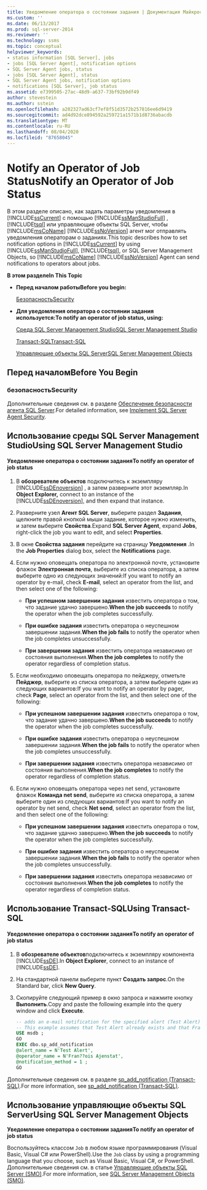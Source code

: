 ```yaml
---
title: Уведомление оператора о состоянии задания | Документация Майкрософт
ms.custom: ''
ms.date: 06/13/2017
ms.prod: sql-server-2014
ms.reviewer: ''
ms.technology: ssms
ms.topic: conceptual
helpviewer_keywords:
- status information [SQL Server], jobs
- jobs [SQL Server Agent], notification options
- SQL Server Agent jobs, status
- jobs [SQL Server Agent], status
- SQL Server Agent jobs, notification options
- notifications [SQL Server], job status
ms.assetid: e7399505-27ac-48d9-a637-73bf92b9df49
author: stevestein
ms.author: sstein
ms.openlocfilehash: a202327ad63cf7ef8f51d3572b257816ee6d9419
ms.sourcegitcommit: ad4d92dce894592a259721a1571b1d8736abacdb
ms.translationtype: MT
ms.contentlocale: ru-RU
ms.lasthandoff: 08/04/2020
ms.locfileid: "87658045"
---
```

# <a name="notify-an-operator-of-job-status"></a><span data-ttu-id="f158a-102">Notify an Operator of Job Status</span><span class="sxs-lookup"><span data-stu-id="f158a-102">Notify an Operator of Job Status</span></span>
  <span data-ttu-id="f158a-103">В этом разделе описано, как задать параметры уведомления в [!INCLUDE[ssCurrent](../../includes/sscurrent-md.md)] с помощью [!INCLUDE[ssManStudioFull](../../includes/ssmanstudiofull-md.md)] , [!INCLUDE[tsql](../../includes/tsql-md.md)] или управляющие объекты SQL Server, чтобы [!INCLUDE[msCoName](../../includes/msconame-md.md)] [!INCLUDE[ssNoVersion](../../includes/ssnoversion-md.md)] агент мог отправлять уведомления операторам о заданиях.</span><span class="sxs-lookup"><span data-stu-id="f158a-103">This topic describes how to set notification options in [!INCLUDE[ssCurrent](../../includes/sscurrent-md.md)] by using [!INCLUDE[ssManStudioFull](../../includes/ssmanstudiofull-md.md)], [!INCLUDE[tsql](../../includes/tsql-md.md)], or SQL Server Management Objects, so [!INCLUDE[msCoName](../../includes/msconame-md.md)] [!INCLUDE[ssNoVersion](../../includes/ssnoversion-md.md)] Agent can send notifications to operators about jobs.</span></span>  
  
 <span data-ttu-id="f158a-104">**В этом разделе**</span><span class="sxs-lookup"><span data-stu-id="f158a-104">**In This Topic**</span></span>  
  
-   <span data-ttu-id="f158a-105">**Перед началом работы**</span><span class="sxs-lookup"><span data-stu-id="f158a-105">**Before you begin:**</span></span>  
  
     [<span data-ttu-id="f158a-106">Безопасность</span><span class="sxs-lookup"><span data-stu-id="f158a-106">Security</span></span>](#Security)  
  
-   <span data-ttu-id="f158a-107">**Для уведомления оператора о состоянии задания используется:**</span><span class="sxs-lookup"><span data-stu-id="f158a-107">**To notify an operator of job status, using:**</span></span>  
  
     [<span data-ttu-id="f158a-108">Среда SQL Server Management Studio</span><span class="sxs-lookup"><span data-stu-id="f158a-108">SQL Server Management Studio</span></span>](#SSMS)  
  
     [<span data-ttu-id="f158a-109">Transact-SQL</span><span class="sxs-lookup"><span data-stu-id="f158a-109">Transact-SQL</span></span>](#TSQL)  
  
     [<span data-ttu-id="f158a-110">Управляющие объекты SQL Server</span><span class="sxs-lookup"><span data-stu-id="f158a-110">SQL Server Management Objects</span></span>](#SMO)  
  
##  <a name="before-you-begin"></a><a name="BeforeYouBegin"></a> <span data-ttu-id="f158a-111">Перед началом</span><span class="sxs-lookup"><span data-stu-id="f158a-111">Before You Begin</span></span>  
  
###  <a name="security"></a><a name="Security"></a> <span data-ttu-id="f158a-112">безопасность</span><span class="sxs-lookup"><span data-stu-id="f158a-112">Security</span></span>  
 <span data-ttu-id="f158a-113">Дополнительные сведения см. в разделе [Обеспечение безопасности агента SQL Server](implement-sql-server-agent-security.md).</span><span class="sxs-lookup"><span data-stu-id="f158a-113">For detailed information, see [Implement SQL Server Agent Security](implement-sql-server-agent-security.md).</span></span>  
  
##  <a name="using-sql-server-management-studio"></a><a name="SSMS"></a> <span data-ttu-id="f158a-114">Использование среды SQL Server Management Studio</span><span class="sxs-lookup"><span data-stu-id="f158a-114">Using SQL Server Management Studio</span></span>  
  
#### <a name="to-notify-an-operator-of-job-status"></a><span data-ttu-id="f158a-115">Уведомление оператора о состоянии задания</span><span class="sxs-lookup"><span data-stu-id="f158a-115">To notify an operator of job status</span></span>  
  
1.  <span data-ttu-id="f158a-116">В **обозревателе объектов** подключитесь к экземпляру [!INCLUDE[ssDEnoversion](../../includes/ssdenoversion-md.md)] , а затем разверните этот экземпляр.</span><span class="sxs-lookup"><span data-stu-id="f158a-116">In **Object Explorer,** connect to an instance of the [!INCLUDE[ssDEnoversion](../../includes/ssdenoversion-md.md)], and then expand that instance.</span></span>  
  
2.  <span data-ttu-id="f158a-117">Разверните узел **Агент SQL Server**, выберите раздел **Задания**, щелкните правой кнопкой мыши задание, которое нужно изменить, и затем выберите **Свойства**.</span><span class="sxs-lookup"><span data-stu-id="f158a-117">Expand **SQL Server Agent**, expand **Jobs**, right-click the job you want to edit, and select **Properties**.</span></span>  
  
3.  <span data-ttu-id="f158a-118">В окне **Свойства задания** перейдите на страницу **Уведомления** .</span><span class="sxs-lookup"><span data-stu-id="f158a-118">In the **Job Properties** dialog box, select the **Notifications** page.</span></span>  
  
4.  <span data-ttu-id="f158a-119">Если нужно оповещать оператора по электронной почте, установите флажок **Электронная почта**, выберите из списка оператора, а затем выберите одно из следующих значений:</span><span class="sxs-lookup"><span data-stu-id="f158a-119">If you want to notify an operator by e-mail, check **E-mail**, select an operator from the list, and then select one of the following:</span></span>  
  
    -   <span data-ttu-id="f158a-120">**При успешном завершении задания** известить оператора о том, что задание удачно завершено.</span><span class="sxs-lookup"><span data-stu-id="f158a-120">**When the job succeeds** to notify the operator when the job completes successfully.</span></span>  
  
    -   <span data-ttu-id="f158a-121">**При ошибке задания** известить оператора о неуспешном завершении задания.</span><span class="sxs-lookup"><span data-stu-id="f158a-121">**When the job fails** to notify the operator when the job completes unsuccessfully.</span></span>  
  
    -   <span data-ttu-id="f158a-122">**При завершении задания** известить оператора независимо от состояния выполнения.</span><span class="sxs-lookup"><span data-stu-id="f158a-122">**When the job completes** to notify the operator regardless of completion status.</span></span>  
  
5.  <span data-ttu-id="f158a-123">Если необходимо оповещать оператора по пейджеру, отметьте **Пейджер**, выберите из списка оператора, а затем выберите один из следующих вариантов:</span><span class="sxs-lookup"><span data-stu-id="f158a-123">If you want to notify an operator by pager, check **Page**, select an operator from the list, and then select one of the following:</span></span>  
  
    -   <span data-ttu-id="f158a-124">**При успешном завершении задания** известить оператора о том, что задание удачно завершено.</span><span class="sxs-lookup"><span data-stu-id="f158a-124">**When the job succeeds** to notify the operator when the job completes successfully.</span></span>  
  
    -   <span data-ttu-id="f158a-125">**При ошибке задания** известить оператора о неуспешном завершении задания.</span><span class="sxs-lookup"><span data-stu-id="f158a-125">**When the job fails** to notify the operator when the job completes unsuccessfully.</span></span>  
  
    -   <span data-ttu-id="f158a-126">**При завершении задания** известить оператора независимо от состояния выполнения.</span><span class="sxs-lookup"><span data-stu-id="f158a-126">**When the job completes** to notify the operator regardless of completion status.</span></span>  
  
6.  <span data-ttu-id="f158a-127">Если нужно оповещать оператора через net send, установите флажок **Команда net send**, выберите из списка оператора, а затем выберите один из следующих вариантов:</span><span class="sxs-lookup"><span data-stu-id="f158a-127">If you want to notify an operator by net send, check **Net send**, select an operator from the list, and then select one of the following:</span></span>  
  
    -   <span data-ttu-id="f158a-128">**При успешном завершении задания** известить оператора о том, что задание удачно завершено.</span><span class="sxs-lookup"><span data-stu-id="f158a-128">**When the job succeeds** to notify the operator when the job completes successfully.</span></span>  
  
    -   <span data-ttu-id="f158a-129">**При ошибке задания** известить оператора о неуспешном завершении задания.</span><span class="sxs-lookup"><span data-stu-id="f158a-129">**When the job fails** to notify the operator when the job completes unsuccessfully.</span></span>  
  
    -   <span data-ttu-id="f158a-130">**При завершении задания** известить оператора независимо от состояния выполнения.</span><span class="sxs-lookup"><span data-stu-id="f158a-130">**When the job completes** to notify the operator regardless of completion status.</span></span>  
  
##  <a name="using-transact-sql"></a><a name="TSQL"></a> <span data-ttu-id="f158a-131">Использование Transact-SQL</span><span class="sxs-lookup"><span data-stu-id="f158a-131">Using Transact-SQL</span></span>  
  
#### <a name="to-notify-an-operator-of-job-status"></a><span data-ttu-id="f158a-132">Уведомление оператора о состоянии задания</span><span class="sxs-lookup"><span data-stu-id="f158a-132">To notify an operator of job status</span></span>  
  
1.  <span data-ttu-id="f158a-133">В **обозревателе объектов**подключитесь к экземпляру компонента [!INCLUDE[ssDE](../../includes/ssde-md.md)].</span><span class="sxs-lookup"><span data-stu-id="f158a-133">In **Object Explorer**, connect to an instance of [!INCLUDE[ssDE](../../includes/ssde-md.md)].</span></span>  
  
2.  <span data-ttu-id="f158a-134">На стандартной панели выберите пункт **Создать запрос**.</span><span class="sxs-lookup"><span data-stu-id="f158a-134">On the Standard bar, click **New Query**.</span></span>  
  
3.  <span data-ttu-id="f158a-135">Скопируйте следующий пример в окно запроса и нажмите кнопку **Выполнить**.</span><span class="sxs-lookup"><span data-stu-id="f158a-135">Copy and paste the following example into the query window and click **Execute**.</span></span>  
  
    ```sql
    -- adds an e-mail notification for the specified alert (Test Alert).  
    -- This example assumes that Test Alert already exists and that Fran??ois Ajenstat is a valid operator name.  
    USE msdb ;  
    GO  
    EXEC dbo.sp_add_notification   
    @alert_name = N'Test Alert',   
    @operator_name = N'Fran??ois Ajenstat',   
    @notification_method = 1 ;  
    GO  
    ```  
  
 <span data-ttu-id="f158a-136">Дополнительные сведения см. в разделе [sp_add_notification &#40;Transact-SQL&#41;](/sql/relational-databases/system-stored-procedures/sp-add-notification-transact-sql).</span><span class="sxs-lookup"><span data-stu-id="f158a-136">For more information, see [sp_add_notification &#40;Transact-SQL&#41;](/sql/relational-databases/system-stored-procedures/sp-add-notification-transact-sql).</span></span>  
  
##  <a name="using-sql-server-management-objects"></a><a name="SMO"></a><span data-ttu-id="f158a-137">Использование управляющие объекты SQL Server</span><span class="sxs-lookup"><span data-stu-id="f158a-137">Using SQL Server Management Objects</span></span>  
 <span data-ttu-id="f158a-138">**Уведомление оператора о состоянии задания**</span><span class="sxs-lookup"><span data-stu-id="f158a-138">**To notify an operator of job status**</span></span>  
  
 <span data-ttu-id="f158a-139">Воспользуйтесь классом `Job` в любом языке программирования (Visual Basic, Visual C# или PowerShell).</span><span class="sxs-lookup"><span data-stu-id="f158a-139">Use the `Job` class by using a programming language that you choose, such as Visual Basic, Visual C#, or PowerShell.</span></span> <span data-ttu-id="f158a-140">Дополнительные сведения см. в статье [Управляющие объекты SQL Server (SMO)](https://msdn.microsoft.com/library/ms162169.aspx).</span><span class="sxs-lookup"><span data-stu-id="f158a-140">For more information, see [SQL Server Management Objects (SMO)](https://msdn.microsoft.com/library/ms162169.aspx).</span></span>  

